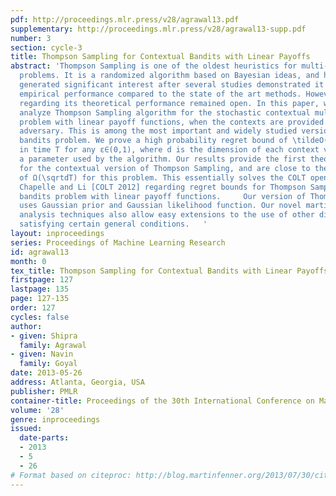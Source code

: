 ```yaml
---
pdf: http://proceedings.mlr.press/v28/agrawal13.pdf
supplementary: http://proceedings.mlr.press/v28/agrawal13-supp.pdf
number: 3
section: cycle-3
title: Thompson Sampling for Contextual Bandits with Linear Payoffs
abstract: 'Thompson Sampling is one of the oldest heuristics for multi-armed bandit
  problems. It is a randomized algorithm based on Bayesian ideas, and has recently
  generated significant interest after several studies demonstrated it to have better
  empirical performance compared to the state of the art methods. However, many questions
  regarding its theoretical performance remained open. In this paper, we design and
  analyze Thompson Sampling algorithm for the stochastic contextual multi-armed bandit
  problem with linear payoff functions, when the contexts are provided by an adaptive
  adversary. This is among the most important and widely studied version of the contextual
  bandits problem. We prove a high probability regret bound of \tildeO(\fracd\sqrtε\sqrtT^1+ε)
  in time T for any ε∈(0,1), where d is the dimension of each context vector and εis
  a parameter used by the algorithm. Our results provide the first theoretical guarantees
  for the contextual version of Thompson Sampling, and are close to the lower bound
  of Ω(\sqrtdT) for this problem. This essentially solves the COLT open problem of
  Chapelle and Li [COLT 2012] regarding regret bounds for Thompson Sampling for contextual
  bandits problem with linear payoff functions.     Our version of Thompson sampling
  uses Gaussian prior and Gaussian likelihood function. Our novel martingale-based
  analysis techniques also allow easy extensions to the use of other distributions,
  satisfying certain general conditions.   '
layout: inproceedings
series: Proceedings of Machine Learning Research
id: agrawal13
month: 0
tex_title: Thompson Sampling for Contextual Bandits with Linear Payoffs
firstpage: 127
lastpage: 135
page: 127-135
order: 127
cycles: false
author:
- given: Shipra
  family: Agrawal
- given: Navin
  family: Goyal
date: 2013-05-26
address: Atlanta, Georgia, USA
publisher: PMLR
container-title: Proceedings of the 30th International Conference on Machine Learning
volume: '28'
genre: inproceedings
issued:
  date-parts:
  - 2013
  - 5
  - 26
# Format based on citeproc: http://blog.martinfenner.org/2013/07/30/citeproc-yaml-for-bibliographies/
---
```

